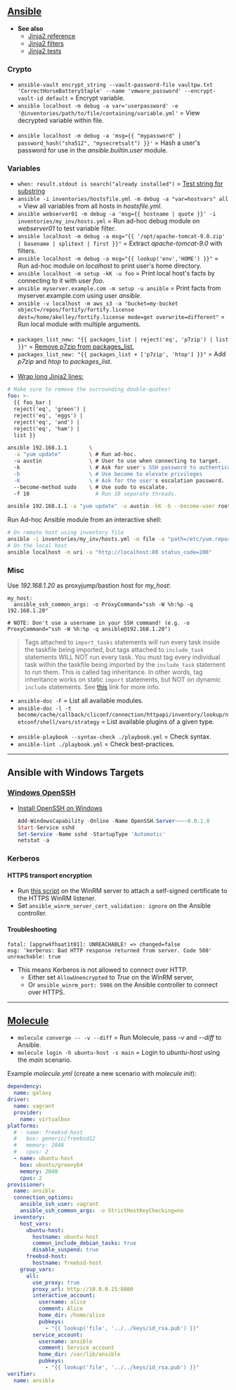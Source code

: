 ## [Ansible](https://docs.ansible.com/)

- **See also**
  - [Jinja2 reference](https://jinja2docs.readthedocs.io/en/stable/)
  - [Jinja2 filters](https://jinja.palletsprojects.com/en/3.0.x/templates/#builtin-filters)
  - [Jinja2 tests](https://jinja.palletsprojects.com/en/3.0.x/templates/#builtin-tests)

### Crypto

- `ansible-vault encrypt_string --vault-password-file vaultpw.txt 'CorrectHorseBatteryStaple' --name 'vmware_password' --encrypt-vault-id default` = Encrypt variable.
- `ansible localhost -m debug -a var='userpassword' -e '@inventories/path/to/file/containing/variable.yml'` = View decrypted variable within file.
<br><br>
- `ansible localhost -m debug -a 'msg={{ "mypassword" | password_hash("sha512", "mysecretsalt") }}'` = Hash a user's password for use in the *ansible.builtin.user* module.

### Variables

- `when: result.stdout is search("already installed")` = [Test string for substring](https://docs.ansible.com/ansible/latest/user_guide/playbooks_tests.html#testing-strings)
- `ansible -i inventories/hostsfile.yml -m debug -a "var=hostvars" all` = View all variables from all hosts in *hostsfile.yml*.
- `ansible webserver01 -m debug -a 'msg={{ hostname | quote }}' -i inventories/my_inv/hosts.yml` = Run ad-hoc debug module on *webserver01* to test variable filter.
- `ansible localhost -m debug -a msg="{{ '/opt/apache-tomcat-9.0.zip' | basename | splitext | first }}"` = Extract *apache-tomcat-9.0* with filters.
- `ansible localhost -m debug -a msg="{{ lookup('env','HOME') }}"` = Run ad-hoc module on *localhost* to print user's home directory.
- `ansible localhost -m setup -kK -u foo` = Print local host's facts by connecting to it with user *foo*.
- `ansible myserver.example.com -m setup -u ansible` = Print facts from myserver.example.com using user *ansible*.
- `ansible -v localhost -m aws_s3 -a "bucket=my-bucket object=/repos/fortify/fortify.license dest=/home/akelley/fortify.license mode=get overwrite=different"` = Run local module with multiple arguments.
<br><br>
- `packages_list_new: "{{ packages_list | reject('eq', 'p7zip') | list }}"` = [Remove p7zip from packages_list.](https://docs.ansible.com/ansible/latest/user_guide/complex_data_manipulation.html#omit-elements-from-a-list)
- `packages_list_new: "{{ packages_list + ['p7zip', 'htop'] }}"` = Add *p7zip* and *htop* to *packages_list*.
<br><br>
- [Wrap long Jinja2 lines:](https://ansibledaily.com/add-beauty-to-long-jinja2-chains/)
```yaml
# Make sure to remove the surrounding double-quotes!
foo: >-
  {{ foo_bar |
  reject('eq', 'green') |
  reject('eq', 'eggs') |
  reject('eq', 'and') |
  reject('eq', 'ham') |
  list }}
```

```bash
ansible 192.168.1.1       \
  -a "yum update"         \ # Run ad-hoc.
  -u austin               \ # User to use when connecting to target.
  -k                      \ # Ask for user's SSH password to authenticate.
  -b                      \ # Use become to elevate privileges
  -K                      \ # Ask for the user's escalation password.
  --become-method sudo    \ # Use sudo to escalate.
  -f 10                     # Run 10 separate threads.

ansible 192.168.1.1 -a "yum update" -u austin -kK -b --become-user root --become-method sudo -f 10
```

Run Ad-hoc Ansible module from an interactive shell:
```bash
# On remote host using inventory file
ansible -i inventories/my_inv/hosts.yml -m file -a "path=/etc/yum.repos.d/elasticsearch.repo state=absent" linux_group -kK
# On the local host
ansible localhost -m uri -a "http://localhost:80 status_code=200"
```

### Misc

Use *192.168.1.20* as proxyjump/bastion host for *my_host*:
```
my_host:
  ansible_ssh_common_args: -o ProxyCommand="ssh -W %h:%p -q 192.168.1.20"

# NOTE: Don't use a username in your SSH command! (e.g. -o ProxyCommand="ssh -W %h:%p -q ansible@192.168.1.20")
```

> Tags attached to `import_tasks` statements will run every task inside the taskfile being imported, but tags attached
>   to `include_task` statements WILL NOT run every task. You must tag every individual task within the taskfile being
>   imported by the `include_task` statement to run them. This is called tag inheritance. In other words, tag inheritance
>   works on static `import` statements, but NOT on dynamic `include` statements. See
>   [this](https://docs.ansible.com/ansible/latest/user_guide/playbooks_tags.html#adding-tags-to-imports) link for
>   more info.

- `ansible-doc -F`                                 = List all available modules.
- `ansible-doc -l -t become/cache/callback/cliconf/connection/httpapi/inventory/lookup/netconf/shell/vars/strategy` = List available plugins of a given type.
<br><br>
- `ansible-playbook --syntax-check ./playbook.yml` = Check syntax.
- `ansible-lint ./playbook.yml`                    = Check best-practices.

---
## Ansible with Windows Targets

### [Windows OpenSSH](https://docs.ansible.com/ansible/latest/os_guide/windows_setup.html#windows-ssh-setup)

- [Install OpenSSH on Windows](https://learn.microsoft.com/en-us/windows-server/administration/openssh/openssh_install_firstuse?tabs=powershell#install-openssh-for-windows)
  ```powershell
  Add-WindowsCapability -Online -Name OpenSSH.Server~~~~0.0.1.0
  Start-Service sshd
  Set-Service -Name sshd -StartupType 'Automatic'
  netstat -a
  ```

### Kerberos

#### HTTPS transport encryption
- Run [this script](https://github.com/ansible/ansible/blob/devel/examples/scripts/ConfigureRemotingForAnsible.ps1) on the
  WinRM server to attach a self-signed certificate to the HTTPS WinRM listener.
- Set `ansible_winrm_server_cert_validation: ignore` on the Ansible controller.

#### Troubleshooting
```
fatal: [apgrw4fhaat1t01]: UNREACHABLE! => changed=false
msg: 'kerberos: Bad HTTP response returned from server. Code 500'
unreachable: true
```
- This means Kerberos is not allowed to connect over HTTP.
  - Either set `AllowUnencrypted` to *True* on the WinRM server,
  - Or `ansible_winrm_port: 5986` on the Ansible controller to connect over HTTPS.

---
## [Molecule](https://molecule.readthedocs.io/en/latest/)

- `molecule converge -- -v --diff` = Run Molecule, pass *-v* and *--diff* to Ansible.
- `molecule login -h ubuntu-host -s main` = Login to *ubuntu-host* using the *main* scenario.

Example *molecule.yml* (create a new scenario with *molecule init*):
```yaml
dependency:
  name: galaxy
driver:
  name: vagrant
  provider:
    name: virtualbox
platforms:
  # - name: freebsd-host
  #   box: generic/freebsd12
  #   memory: 2048
  #   cpus: 2
  - name: ubuntu-host
    box: ubuntu/groovy64
    memory: 2048
    cpus: 2
provisioner:
  name: ansible
  connection_options:
    ansible_ssh_user: vagrant
    ansible_ssh_common_args: -o StrictHostKeyChecking=no
  inventory:
    host_vars:
      ubuntu-host:
        hostname: ubuntu-host
        common_include_debian_tasks: true
        disable_suspend: true
      freebsd-host:
        hostname: freebsd-host
    group_vars:
      all:
        use_proxy: true
        proxy_url: http://10.0.0.15:8080
        interactive_account:
          username: alice
          comment: Alice
          home_dir: /home/alice
          pubkeys:
            - "{{ lookup('file', '../../keys/id_rsa.pub') }}"
        service_account:
          username: ansible
          comment: Service account
          home_dir: /var/lib/ansible
          pubkeys:
            - "{{ lookup('file', '../../keys/id_rsa.pub') }}"
verifier:
  name: ansible
```
